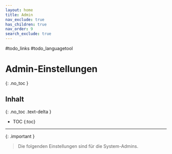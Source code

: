 ```yaml
---
layout: home
title: Admin
nav_exclude: true
has_children: true
nav_order: 9
search_exclude: true
---
```

#todo_links #todo_languagetool 
# Admin-Einstellungen
{: .no_toc }
## Inhalt
{: .no_toc .text-delta }

- TOC
{:toc}

---
{: .important }
>Die folgenden Einstellungen sind für die System-Admins.